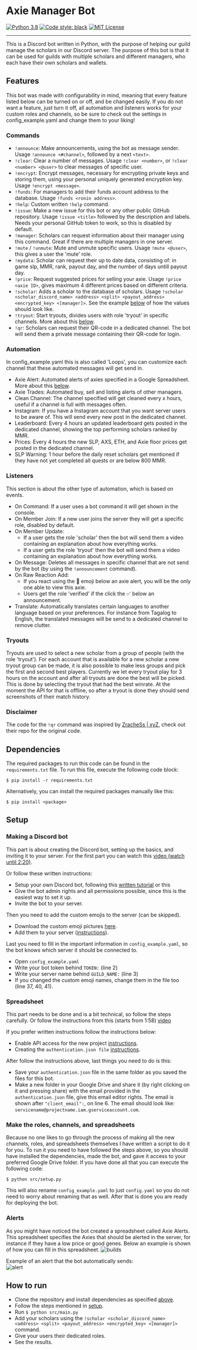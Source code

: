 # Axie Manager Bot
[![Python 3.8](https://img.shields.io/badge/python-3.8-blue.svg)](https://www.python.org/downloads/release/python-380/)
[![Code style: black](https://img.shields.io/badge/code%20style-black-000000.svg)](https://github.com/psf/black)
[![MIT License](https://img.shields.io/github/license/StephanAkkerman/Axie_Manager_Bot.svg?color=brightgreen)](https://opensource.org/licenses/MIT)

---

This is a Discord bot written in Python, with the purpose of helping our guild manage the scholars in our Discord server.
The purpose of this bot is that it can be used for guilds with multiple scholars and different managers, who each have their own scholars and wallets.

## Features
This bot was made with configurability in mind, meaning that every feature listed below can be turned on or off, and be changed easily. If you do not want a feature, just turn it off, all automation and listeners works for your custom roles and channels, so be sure to check out the settings in config_example.yaml and change them to your liking!

### Commands
- `!announce`: Make announcements, using the bot as message sender. Usage `!announce <#channel>`, followed by a next `<text>`.
- `!clear`: Clear a number of messages. Usage `!clear <number>`, or `!clear <number> <@user>` to clear messages of specific user.
- `!encrypt`: Encrypt messages, necessary for encrypting private keys and storing them, using your personal uniquely generated encryption key. Usage `!encrypt <message>`.
- `!funds`: For managers to add their funds account address to the database. Usage `!funds <ronin address>`.
- `!help`: Custom written `!help` command.
- `!issue`: Make a new issue for this bot or any other public GitHub repository. Usage `!issue <title>` followed by the description and labels. Needs your personal GitHub token to work, so this is disabled by default.
- `!manager`: Scholars can request information about their manager using this command. Great if there are multiple managers in one server.
- `!mute` / `!unmute`: Mute and unmute specific users. Usage `!mute <@user>`, this gives a user the 'mute' role.
- `!mydata`: Scholar can request their up to date data, consisting of: in game slp, MMR, rank, payout day, and the number of days untill payout day.
- `!price`: Request suggested prices for selling your axie. Usage `!price <axie ID>`, gives maximum 4 different prices based on different criteria.
- `!scholar`: Adds a scholar to the database of scholars. Usage `!scholar <scholar_discord_name> <address> <split> <payout_address> <encrypted_key> <[manager]>`. See the example [below](#spreadsheet) of how the values should look like.
- `!tryout`: Start tryouts, divides users with role 'tryout' in specific channels. More about this [below](#tryouts).
- `!qr`: Scholars can request their QR-code in a dedicated channel. The bot will send them a private message containing their QR-code for login.

### Automation
In config_example.yaml this is also called 'Loops', you can customize each channel that these automated messages will get send in.

- Axie Alert: Automated alerts of axies specified in a Google Spreadsheet. More about this [below](#alerts).
- Axie Trades: Automated buy, sell and listing alerts of other managers.
- Clean Channel: The channel specified will get cleaned every x hours, useful if a channel is full with messages often.
- Instagram: If you have a Instagram account that you want server users to be aware of. This will send every new post in the dedicated channel.
- Leaderboard: Every 4 hours an updated leaderboard gets posted in the dedicated channel, showing the top performing scholars ranked by MMR.
- Prices: Every 4 hours the new SLP, AXS, ETH, and Axie floor prices get posted in the dedicated channel.
- SLP Warning: 1 hour before the daily reset scholars get mentioned if they have not yet completed all quests or are below 800 MMR.

### Listeners
This section is about the other type of automation, which is based on events. 

- On Command: If a user uses a bot command it will get shown in the console.
- On Member Join: If a new user joins the server they will get a specific role, disabled by default.
- On Member Update: 
  - If a user gets the role 'scholar' then the bot will send them a video containing an explanation about how everything works.
  - If a user gets the role 'tryout' then the bot will send them a video containing an explanation about how everything works.
- On Message: Deletes all messages in specific channel that are not send by the bot (by using the `!announcement` command).
- On Raw Reaction Add: 
  - If you react using the 💎 emoji below an axie alert, you will be the only one able to view this axie.
  - Users get the role 'verified' if the click the ✅ below an announcement.
- Translate: Automatically translates certain languages to another language based on your preferences. For instance from Tagalog to English, the translated messages will be send to a dedicated channel to remove clutter.

### Tryouts
Tryouts are used to select a new scholar from a group of people (with the role 'tryout'). For each account that is available for a new scholar a new tryout group can be made, it is also possible to make less groups and pick the first and second best players.
Currently we let every tryout play for 3 hours on the account and after all tryouts are done the best will be picked. This is done by selecting the tryout that had the best winrate. At the moment the API for that is offline, so after a tryout is done they should send screenshots of their match history.

### Disclaimer
The code for the `!qr` command was inspired by [ZracheSs | xyZ](https://github.com/ZracheSs-xyZ), check out their repo for the original code.

## Dependencies
The required packages to run this code can be found in the `requirements.txt` file. To run this file, execute the following code block:
```
$ pip install -r requirements.txt 
```
Alternatively, you can install the required packages manually like this:
```
$ pip install <package>
```

## Setup
### Making a Discord bot
This part is about creating the Discord bot, setting up the basics, and inviting it to your server. For the first part you can watch this [video (watch until 2:20)](https://www.youtube.com/watch?v=Pbq7vPsHDtc).

Or follow these written instructions:
- Setup your own Discord bot, following this [written tutorial](https://realpython.com/how-to-make-a-discord-bot-python/) or this 
- Give the bot admin rights and all permissions possible, since this is the easiest way to set it up.
- Invite the bot to your server.

Then you need to add the custom emojis to the server (can be skipped).
- Download the custom emoji pictures [here](https://github.com/StephanAkkerman/Axie_Manager_Bot/tree/main/img/emojis).
- Add them to your server ([instructions](https://support.discord.com/hc/en-us/articles/360036479811-Custom-Emojis)).

Last you need to fill in the important information in `config_example.yaml`, so the bot knows which server it should be connected to.
- Open `config_example.yaml` 
- Write your bot token behind `TOKEN:` (line 2)
- Write your server name behind `GUILD_NAME:` (line 3)
- If you changed the custom emoji names, change them in the file too (line 37, 40, 41).

### Spreadsheet
This part needs to be done and is a bit technical, so follow the steps carefully. Or follow the instructions from this (starts from 1:58) [video](https://youtu.be/6zeDGeGGHx4?t=118)

If you prefer written instructions follow the instructions below:
- Enable API access for the new project [instructions](https://docs.gspread.org/en/latest/oauth2.html#enable-api-access-for-a-project).
- Creating the `authentication.json file` [instructions](https://docs.gspread.org/en/latest/oauth2.html#for-bots-using-service-account).

After follow the instructions above, last things you need to do is this:
- Save your `authentication.json` file in the same folder as you saved the files for this bot.
- Make a new folder in your Google Drive and share it (by right clicking on it and pressing share) with the email provided in the `authentication.json` file, give this email editor rights. The email is shown after `"client_email":`, on line 6. The email should look like: `servicename@projectname.iam.gserviceaccount.com`. 

### Make the roles, channels, and spreadsheets
Because no one likes to go through the process of making all the new channels, roles, and spreadsheets themselves I have written a script to do it for you.
To run it you need to have followed the steps above, so you should have installed the dependencies, made the bot, and gave it access to your preferred Google Drive folder. If you have done all that you can execute the following code:
```
$ python src/setup.py
```
This will also rename `config_example.yaml` to just `config.yaml` so you do not need to worry about renaming that as well. After that is done you are ready for deploying the bot.

### Alerts
As you might have noticed the bot created a spreadsheet called Axie Alerts. This spreadsheet specifies the Axies that should be alerted in the server, for instance if they have a low price or good genes. Below an example is shown of how you can fill in this spreadsheet.
![builds](https://github.com/StephanAkkerman/Axie_Manager_Bot/blob/main/img/builds.png)

Example of an alert that the bot automatically sends:\
![alert](https://github.com/StephanAkkerman/Axie_Manager_Bot/blob/main/img/alert.png)

## How to run
- Clone the repository and install dependencies as specified [above](#dependencies).
- Follow the steps mentioned in [setup](#setup).
- Run `$ python src/main.py`
- Add your scholars using the `!scholar <scholar_discord_name> <address> <split> <payout_address> <encrypted_key> <[manager]>` command. 
- Give your users their dedicated roles.
- See the results.
